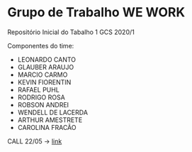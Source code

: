 # Grupo de Trabalho WE WORK
Repositório Inicial do Tabalho 1 GCS 2020/1

Componentes do time:
- LEONARDO CANTO
- GLAUBER ARAUJO
- MARCIO CARMO
- KEVIN FIORENTIN
- RAFAEL PUHL
- RODRIGO ROSA
- ROBSON ANDREI
- WENDELL DE LACERDA
- ARTHUR AMESTRETE
- CAROLINA FRACÃO

CALL 22/05 -> [link](https://meet.google.com/ocv-qmcw-nkj)